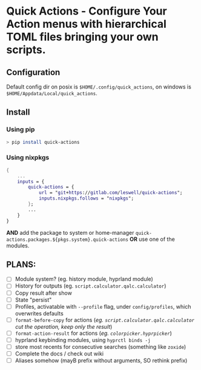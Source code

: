 # Quick Actions - Configure Your Action menus with hierarchical TOML files bringing your own scripts.

## Configuration
Default config dir on posix is `$HOME/.config/quick_actions`, on windows is `$HOME/Appdata/Local/quick_actions`.

## Install

### Using pip
```sh
> pip install quick-actions
```


### Using nixpkgs
```nix
{
    ...
    inputs = {
        quick-actions = {
            url = "git+https://gitlab.com/leswell/quick-actions";
            inputs.nixpkgs.follows = "nixpkgs";
        };
        ...
    }
}
```

**AND** add the package to system or home-manager `quick-actions.packages.${pkgs.system}.quick-actions`
**OR**
use one of the modules.


## PLANS:
- [ ] Module system? (eg. history module, hyprland module)
- [ ] History for outputs (eg. `script.calculator.qalc.calculator`)
- [ ] Copy result after show
- [ ] State "persist"
- [ ] Profiles, activatable with `--profile` flag, under `config/profiles`, which overwrites defaults
- [ ] `format-before-copy` for actions (_eg. `script.calculator.qalc.calculator` cut the operation, keep only the result_)
- [ ] `format-action-result` for actions (_eg. `colorpicker.hyprpicker`_)
- [ ] hyprland keybinding modules, using `hyprctl binds -j`
- [ ] store most recents for consecutive searches (something like `zoxide`) 
- [ ] Complete the docs / check out wiki
- [ ] Aliases somehow (mayB prefix without arguments, SO rethink prefix)
